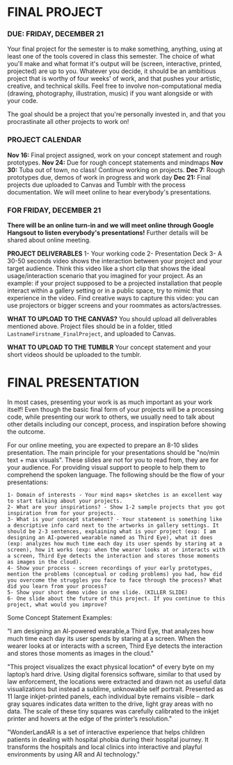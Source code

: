 FINAL PROJECT
====

### DUE: FRIDAY, DECEMBER 21

Your final project for the semester is to make something, anything, using at least one of the tools covered in class this semester. The choice of what you'll make and what format it's output will be (screen, interactive, printed, projected) are up to you. Whatever you decide, it should be an ambitious project that is worthy of four weeks' of work, and that pushes your artistic, creative, and technical skills. Feel free to involve non-computational media (drawing, photography, illustration, music) if you want alongside or with your code.

The goal should be a project that you're personally invested in, and that you procrastinate all other projects to work on!

### PROJECT CALENDAR  
**Nov 16:** Final project assigned, work on your concept statement and rough prototypes.
**Nov 24:** Due for rough concept statements and mindmaps
**Nov 30:** Tuba out of town, no class! Continue working on projects.
**Dec 7:** Rough prototypes due, demos of work in progress and work day
**Dec 21:** Final projects due uploaded to Canvas and Tumblr with the process documentation. We will meet online to hear everybody's presentations.

### FOR FRIDAY, DECEMBER 21
**There will be an online turn-in and we will meet online through Google Hangsout to listen everybody's presentations!** Further details will be shared about online meeting.

**PROJECT DELIVERABLES**
1- Your working code
2- Presentation Deck
3- A 30-50 seconds video shows the interaction between your project and your target audience. Think this video like a short clip that shows the ideal usage/interaction scenario that you imagined for your project. As an example: if your project supposed to be a projected installation that people interact within a gallery setting or in a public space, try to mimic that experience in the video. Find creative ways to capture this video: you can use projectors or bigger screens and your roommates as actors/actresses.

**WHAT TO UPLOAD TO THE CANVAS?**
You should upload all deliverables mentioned above. Project files should be in a folder, titled `LastnameFirstname_FinalProject`, and uploaded to Canvas.

**WHAT TO UPLOAD TO THE TUMBLR**
Your concept statement and your short videos should be uploaded to the tumblr.



FINAL PRESENTATION
====

In most cases, presenting your work is as much important as your work itself! Even though the basic final form of your projects will be a processing code, while presenting our work to others, we usually need to talk about other details including our concept, process, and inspiration before showing the outcome.

For our online meeting, you are expected to prepare an 8-10 slides presentation. The main principle for your presentations should be "no/min text + max visuals". These slides are not for you to read from, they are for your audience. For providing visual support to people to help them to comprehend the spoken language. The following should be the flow of your presentations:

    1- Domain of interests - Your mind maps+ sketches is an excellent way to start talking about your projects.
    2- What are your inspirations? - Show 1-2 sample projects that you got inspiration from for your projects.
    3- What is your concept statement? - Your statement is something like a descriptive info card next to the artworks in gallery settings. It should be 2-3 sentences, explaining what is your project (exp: I am designing an AI-powered wearable named as Third Eye), what it does (exp: analyzes how much time each day its user spends by staring at a screen), how it works (exp: when the wearer looks at or interacts with a screen, Third Eye detects the interaction and stores those moments as images in the cloud).
    4- Show your process - screen recordings of your early prototypes, mention the problems (conceptual or coding problems) you had, how did you overcome the struggles you face to face through the process? What did you learn from your process?
    5- Show your short demo video in one slide. (KILLER SLIDE)
    6- One slide about the future of this project. If you continue to this project, what would you improve?

Some Concept Statement Examples:

"I am designing an AI-powered wearable,a Third Eye, that analyzes how much time each day its user spends by staring at a screen. When the wearer looks at or interacts with a screen, Third Eye detects the interaction and stores those moments as images in the cloud."

"This project visualizes the exact physical location* of every byte on my laptop’s hard drive. Using digital forensics software, similar to that used by law enforcement, the locations were extracted and drawn not as useful data visualizations but instead a sublime, unknowable self portrait. Presented as 11 large inkjet-printed panels, each individual byte remains visible – dark gray squares indicates data written to the drive, light gray areas with no data. The scale of these tiny squares was carefully calibrated to the inkjet printer and hovers at the edge of the printer’s resolution."

"WonderLandAR is a set of interactive experience that helps children patients in dealing with hospital phobia during their hospital journey. It transforms the hospitals and local clinics into interactive and playful environments by using AR and AI technology."



